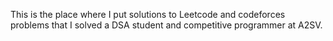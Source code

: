 This is the place where I put solutions to Leetcode and codeforces problems that I solved a DSA student and competitive programmer at A2SV.
